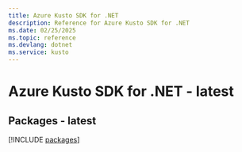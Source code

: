 ```yaml
---
title: Azure Kusto SDK for .NET
description: Reference for Azure Kusto SDK for .NET
ms.date: 02/25/2025
ms.topic: reference
ms.devlang: dotnet
ms.service: kusto
---
```

# Azure Kusto SDK for .NET - latest
## Packages - latest
[!INCLUDE [packages](kusto-index.md)]